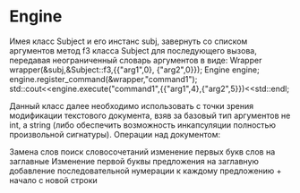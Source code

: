 # Engine
Имея класс Subject и его инстанс subj, завернуть со списком аргументов метод f3 класса Subject для последующего вызова, передавая неограниченный словарь аргументов в виде:
Wrapper wrapper(&subj,&Subject::f3,{{"arg1",0}, {"arg2",0}});
Engine engine;
engine.register_command(&wrapper,"command1");
std::cout<<engine.execute("command1",{{"arg1",4},{"arg2",5}})<<std::endl;

Данный класс далее необходимо использовать с точки зрения модификации текстового документа, взяв за базовый тип аргументов не int, а string (либо обеспечить возможность инкапсуляции полностью произвольной сигнатуры). Операции над документом:

Замена слов
поиск словосочетаний
изменение первых букв слов на заглавные
Изменение первой буквы предложения на заглавную
добавление последовательной нумерации к каждому предложению + начало с новой строки
